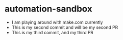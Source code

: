 # automation-sandbox

- I am playing around with make.com currently
- This is my second commit and will be my second PR
- This is my third commit, and my third PR
